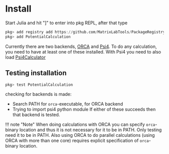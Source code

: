 # Install

Start Julia and hit "]" to enter into pkg REPL, after that type

```julia
pkg> add registry add https://github.com/MatrixLabTools/PackageRegistry
pkg> add PotentialCalculation
```

Currently there are two backends, [ORCA](https://orcaforum.kofo.mpg.de)
and [Psi4](http://www.psicode.org/). To do any calculation, you need to have
at least one of these installed. With Psi4 you need to also load [Psi4Calculator](https://github.com/MatrixLabTools/Psi4Calculator.jl)

## Testing installation

```julia
pkg> test PotentialCalculation
```

checking for backends is made:

- Search PATH for `orca`-executable, for ORCA backend
- Trying to import psi4 python module
If either of these succeeds then that backend is tested.

!!! note "Note"
    When doing calculations with ORCA you can specify `orca`-binary location and
    thus it is not necessary for it to be in PATH. Only testing need it to be in
    PATH. Also using ORCA to do parallel calculations (using ORCA with more than
    one core) requires explicit specification of `orca`-binary location.
